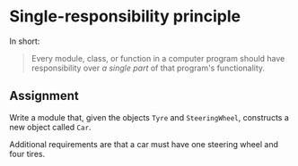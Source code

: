 # Single-responsibility principle

In short:

> Every module, class, or function in a computer program should have responsibility over _a single part_
> of that program's functionality.

## Assignment

Write a module that, given the objects `Tyre` and `SteeringWheel`, constructs a new object called `Car`.

Additional requirements are that a car must have one steering wheel and four tires.
